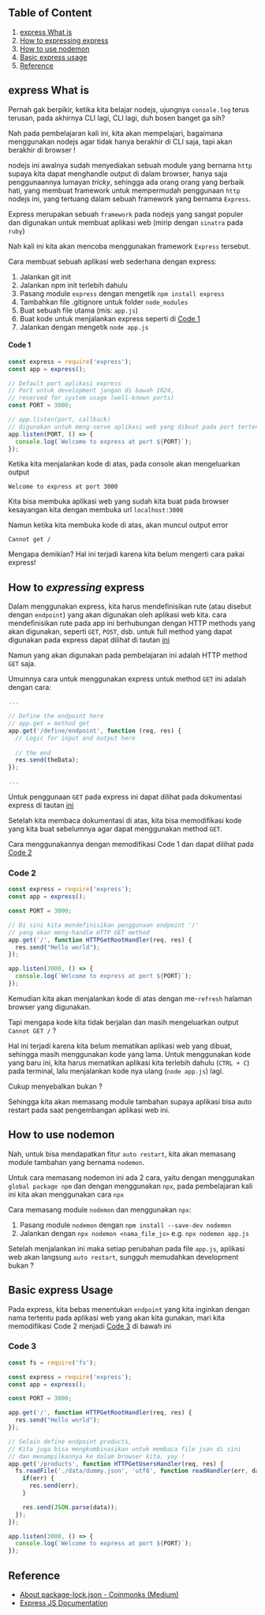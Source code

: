 ## Table of Content
1. [express What is](#express-what-is)
1. [How to expressing express](#how-to-expressing-express)
1. [How to use nodemon](#how-to-use-nodemon)
1. [Basic express usage](#basic-express-usage)
1. [Reference](#reference)

## express What is

Pernah gak berpikir, ketika kita belajar nodejs, ujungnya `console.log` 
terus terusan, pada akhirnya CLI lagi, CLI lagi, duh bosen banget ga sih?

Nah pada pembelajaran kali ini, kita akan mempelajari, bagaimana menggunakan
nodejs agar tidak hanya berakhir di CLI saja, tapi akan berakhir di browser !

nodejs ini awalnya sudah menyediakan sebuah module yang bernama `http` supaya
kita dapat menghandle output di dalam browser, hanya saja penggunaannya lumayan
*tricky*, sehingga ada orang orang yang berbaik hati, yang membuat framework
untuk mempermudah penggunaan `http` nodejs ini, yang tertuang dalam sebuah
framework yang bernama `Express`.

Express merupakan sebuah `framework` pada nodejs yang sangat populer dan 
digunakan untuk membuat aplikasi web (mirip dengan `sinatra` pada `ruby`)

Nah kali ini kita akan mencoba menggunakan framework `Express` tersebut.

Cara membuat sebuah aplikasi web sederhana dengan express:
1. Jalankan git init
1. Jalankan npm init terlebih dahulu
1. Pasang module `express` dengan mengetik `npm install express`
1. Tambahkan file .gitignore untuk folder `node_modules`
1. Buat sebuah file utama (mis: `app.js`)
1. Buat kode untuk menjalankan express seperti di [Code 1](#code-1)
1. Jalankan dengan mengetik `node app.js`

#### Code 1
```javascript
const express = require('express');
const app = express();

// Default port aplikasi express
// Port untuk development jangan di bawah 1024, 
// reserved for system usage (well-known ports)
const PORT = 3000;

// app.listen(port, callback)
// digunakan untuk meng-serve aplikasi web yang dibuat pada port tertentu
app.listen(PORT, () => {
  console.log(`Welcome to express at port ${PORT}`);
});
```

Ketika kita menjalankan kode di atas, pada console akan mengeluarkan output
```
Welcome to express at port 3000
```

Kita bisa membuka aplikasi web yang sudah kita buat pada browser kesayangan 
kita dengan membuka url `localhost:3000`

Namun ketika kita membuka kode di atas, akan muncul output error
```
Cannot get /
```

Mengapa demikian? Hal ini terjadi karena kita belum mengerti cara pakai express!

## How to *expressing* express
Dalam menggunakan express, kita harus mendefinisikan rute (atau disebut dengan
`endpoint`) yang akan digunakan oleh aplikasi web kita. cara mendefinisikan rute 
pada app ini berhubungan dengan HTTP methods yang akan digunakan, seperti 
`GET`, `POST`, dsb. untuk full method yang dapat 
digunakan pada express dapat dilihat di tautan 
[ini](https://expressjs.com/en/4x/api.html#app.METHOD)

Namun yang akan digunakan pada pembelajaran ini adalah HTTP method `GET` saja.

Umumnya cara untuk menggunakan express untuk method `GET` ini adalah
dengan cara:

```javascript
...

// Define the endpoint here
// app.get = method get
app.get('/define/endpoint', function (req, res) {
  // Logic for input and output here
  
  // the end
  res.send(theData);
});

...
```

Untuk penggunaan `GET` pada express ini dapat dilihat pada dokumentasi
express di tautan 
[ini](https://expressjs.com/en/4x/api.html#app.get.method)

Setelah kita membaca dokumentasi di atas, kita bisa memodifikasi kode
yang kita buat sebelumnya agar dapat menggunakan method `GET`.

Cara menggunakannya dengan memodifikasi Code 1 dan dapat dilihat pada [Code 2](#code-2)

### Code 2
```javascript
const express = require('express');
const app = express();

const PORT = 3000;

// Di sini kita mendefinisikan penggunaan endpoint '/'
// yang akan meng-handle HTTP GET method
app.get('/', function HTTPGetRootHandler(req, res) {
  res.send("Hello world");
});

app.listen(3000, () => {
  console.log(`Welcome to express at port ${PORT}`);
});
```
Kemudian kita akan menjalankan kode di atas dengan me-`refresh` halaman browser
yang digunakan. 

Tapi mengapa kode kita tidak berjalan dan masih mengeluarkan output 
`Cannot GET /` ?

Hal ini terjadi karena kita belum mematikan aplikasi web yang dibuat, sehingga
masih menggunakan kode yang lama. Untuk menggunakan kode yang baru ini, kita 
harus mematikan aplikasi kita terlebih dahulu (`CTRL + C`) pada terminal, lalu
menjalankan kode nya ulang (`node app.js`) lagi. 

Cukup menyebalkan bukan ?

Sehingga kita akan memasang module tambahan supaya aplikasi bisa auto restart pada saat pengembangan aplikasi web ini.

## How to use nodemon
Nah, untuk bisa mendapatkan fitur `auto restart`, kita akan memasang module 
tambahan yang bernama `nodemon`.

Untuk cara memasang nodemon ini ada 2 cara, yaitu dengan menggunakan 
`global package npm` dan dengan menggunakan `npx`, pada pembelajaran kali ini
kita akan menggunakan cara `npx`

Cara memasang module `nodemon` dan menggunakan `npx`:
1. Pasang module `nodemon` dengan `npm install --save-dev nodemon`
2. Jalankan dengan `npx nodemon <nama_file_js>` e.g. `npx nodemon app.js`

Setelah menjalankan ini maka setiap perubahan pada file `app.js`, aplikasi web 
akan langsung `auto restart`, sungguh memudahkan development bukan ?

## Basic express Usage
Pada express, kita bebas menentukan `endpoint` yang kita inginkan dengan nama 
tertentu pada aplikasi web yang akan kita gunakan, mari kita memodifikasi 
Code 2 menjadi [Code 3](#code-3) di bawah ini

### Code 3
```javascript
const fs = require('fs');

const express = require('express');
const app = express();

const PORT = 3000;

app.get('/', function HTTPGetRootHandler(req, res) {
  res.send("Hello world");
});

// Selain define endpoint products,
// Kita juga bisa mengkombinasikan untuk membaca file json di sini
// dan menampilkannya ke dalam browser kita, yay !
app.get('/products', function HTTPGetUsersHandler(req, res) {
  fs.readFile('./data/dummy.json', 'utf8', function readHandler(err, data) {
    if(err) {
      res.send(err);
    }

    res.send(JSON.parse(data));
  });
});

app.listen(3000, () => {
  console.log(`Welcome to express at port ${PORT}`);
});
```

## Reference
* [About package-lock.json - Coinmonks (Medium)](https://medium.com/coinmonks/everything-you-wanted-to-know-about-package-lock-json-b81911aa8ab8)
* [Express JS Documentation](https://expressjs.com/en/api.html#express)